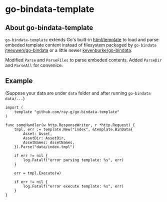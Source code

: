 # go-bindata-template

## About go-bindata-template

`go-bindata-template` extends Go's built-in [html/template](https://godoc.org/html/template)
to load and parse embeded template content instead of filesystem packaged by `go-bindata`
[jteeuwen/go-bindata](https://github.com/jteeuwen/go-bindata)
or a little newer [kevenburke/go-bindata](https://github.com/kevinburke/go-bindata).

Modified `Parse` and `ParseFiles` to parse embeded contents.
Added `ParseDir` and `ParseAll` for convenice.

## Example

(Suppose your data are under `data` folder and after running `go-bindata data/...`)

```golang
import (
    template "github.com/ray-g/go-bindata-template"
)

func someHandler(w http.ResponseWriter, r *http.Request) {
    tmpl, err := template.New("index", &template.BinData{
        Asset: Asset,
        AssetDir: AssetDir,
        AssetNames: AssetNames,
    }).Parse("data/index.tmpl")

    if err != nil {
        log.Fatalf("error parsing template: %s", err)
    }

    err = tmpl.Execute(w)

    if err != nil {
        log.Fatalf("error execute template: %s", err)
    }
}
```
